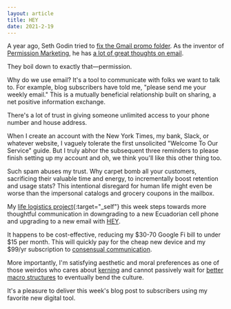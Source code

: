 ```yaml
---
layout: article
title: HEY
date: 2021-2-19
---
```


A year ago, Seth Godin tried to [fix the Gmail promo folder](https://seths.blog/2020/01/fixing-your-email-promo-folder/). As the inventor of [Permission Marketing](https://permission.com), he has [a lot of great thoughts on email](https://seths.blog/?s=email).

They boil down to exactly that&mdash;permission.

Why do we use email? It's a tool to communicate with folks we want to talk to. For example, blog subscribers have told me, "please send me your weekly email." This is a mutually beneficial relationship built on sharing, a net positive information exchange.

There's a lot of trust in giving someone unlimited access to your phone number and house address.

When I create an account with the New York Times, my bank, Slack, or whatever website, I vaguely tolerate the first unsolicited "Welcome To Our Service" guide. But I truly abhor the subsequent three reminders to please finish setting up my account and oh, we think you'll like this other thing too.

Such spam abuses my trust. Why carpet bomb all your customers, sacrificing their valuable time and energy, to incrementally boost retention and usage stats? This intentional disregard for human life might even be worse than the impersonal catalogs and grocery coupons in the mailbox.

My [life logistics project](/value-expression){:target="_self"} this week steps towards more thoughtful communication in downgrading to a new Ecuadorian cell phone and upgrading to a new email with [HEY](https://hey.com/).

It happens to be cost-effective, reducing my $30-70 Google Fi bill to under $15 per month. This will quickly pay for the cheap new device and my $99/yr subscription to [consensual communication](https://hey.com/the-hey-way/#consent).

More importantly, I'm satisfying aesthetic and moral preferences as one of those weirdos who cares about [kerning](https://play.acast.com/s/akimbo/sittinginjudgment) and cannot passively wait for [better macro structures](https://play.acast.com/s/akimbo/payingforstamps) to eventually bend the culture.

It's a pleasure to deliver this week's blog post to subscribers using my favorite new digital tool.

